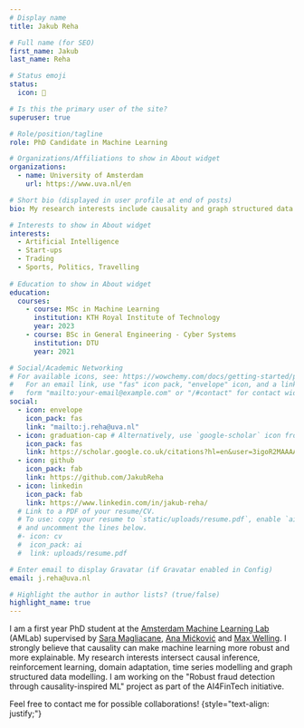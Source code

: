 ```yaml
---
# Display name
title: Jakub Reha

# Full name (for SEO)
first_name: Jakub
last_name: Reha

# Status emoji
status:
  icon: 🏀

# Is this the primary user of the site?
superuser: true

# Role/position/tagline
role: PhD Candidate in Machine Learning

# Organizations/Affiliations to show in About widget
organizations:
  - name: University of Amsterdam
    url: https://www.uva.nl/en

# Short bio (displayed in user profile at end of posts)
bio: My research interests include causality and graph structured data.

# Interests to show in About widget
interests:
  - Artificial Intelligence
  - Start-ups
  - Trading
  - Sports, Politics, Travelling
  
# Education to show in About widget
education:
  courses:
    - course: MSc in Machine Learning
      institution: KTH Royal Institute of Technology
      year: 2023
    - course: BSc in General Engineering - Cyber Systems
      institution: DTU
      year: 2021

# Social/Academic Networking
# For available icons, see: https://wowchemy.com/docs/getting-started/page-builder/#icons
#   For an email link, use "fas" icon pack, "envelope" icon, and a link in the
#   form "mailto:your-email@example.com" or "/#contact" for contact widget.
social:
  - icon: envelope
    icon_pack: fas
    link: "mailto:j.reha@uva.nl"
  - icon: graduation-cap # Alternatively, use `google-scholar` icon from `ai` icon pack
    icon_pack: fas
    link: https://scholar.google.co.uk/citations?hl=en&user=3igoR2MAAAAJ
  - icon: github
    icon_pack: fab
    link: https://github.com/JakubReha
  - icon: linkedin
    icon_pack: fab
    link: https://www.linkedin.com/in/jakub-reha/
  # Link to a PDF of your resume/CV.
  # To use: copy your resume to `static/uploads/resume.pdf`, enable `ai` icons in `params.yaml`,
  # and uncomment the lines below.
  #- icon: cv
  #  icon_pack: ai
  #  link: uploads/resume.pdf

# Enter email to display Gravatar (if Gravatar enabled in Config)
email: j.reha@uva.nl

# Highlight the author in author lists? (true/false)
highlight_name: true
---
```


I am a first year PhD student at the [Amsterdam Machine Learning Lab](http://amlab.science.uva.nl) (AMLab) supervised by [Sara Magliacane](https://saramagliacane.github.io/), [Ana Mićković](https://www.uva.nl/en/profile/m/i/a.mickovic/a.mickovic.html) and [Max Welling](https://staff.fnwi.uva.nl/m.welling/). I strongly believe that causality can make machine learning more robust and more explainable. My research interests intersect causal inference, reinforcement learning, domain adaptation, time series modelling and graph structured data modelling. I am working on the "Robust fraud detection through causality-inspired ML" project as part of the AI4FinTech initiative. 

Feel free to contact me for possible collaborations!
{style="text-align: justify;"}
